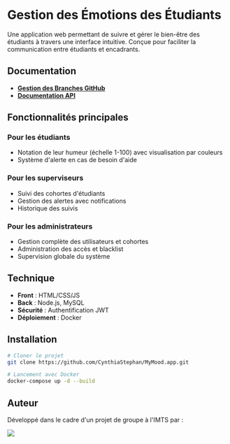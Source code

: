 # Gestion des Émotions des Étudiants

Une application web permettant de suivre et gérer le bien-être des étudiants à travers une interface intuitive. Conçue pour faciliter la communication entre étudiants et encadrants.

## Documentation 

* **[Gestion des Branches GitHub](./doc/Guidelines.md)**
* **[Documentation API](./doc/API.md)**

## Fonctionnalités principales

### Pour les étudiants
- Notation de leur humeur (échelle 1-100) avec visualisation par couleurs
- Système d'alerte en cas de besoin d'aide

### Pour les superviseurs
- Suivi des cohortes d'étudiants
- Gestion des alertes avec notifications
- Historique des suivis

### Pour les administrateurs
- Gestion complète des utilisateurs et cohortes
- Administration des accès et blacklist
- Supervision globale du système

## Technique

- **Front** : HTML/CSS/JS
- **Back** : Node.js, MySQL
- **Sécurité** : Authentification JWT
- **Déploiement** : Docker

## Installation

```bash
# Cloner le projet
git clone https://github.com/CynthiaStephan/MyMood.app.git

# Lancement avec Docker
docker-compose up -d --build
```


## Auteur

Développé dans le cadre d'un projet de groupe à l'IMTS par : 

<a href="https://github.com/CynthiaStephan/MyMood.app/graphs/contributors">
  <img src="https://contrib.rocks/image?repo=CynthiaStephan/MyMood.app" />
</a>